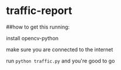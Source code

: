 # traffic-report

##how to get this running:

install opencv-python

make sure you are connected to the internet

run `python traffic.py` and you're good to go
